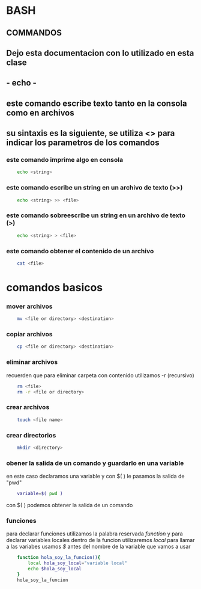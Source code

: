 # BASH #
## COMMANDOS 

## Dejo esta documentacion con lo utilizado en esta clase

## - echo -
## este comando escribe texto tanto en la consola como en archivos 
## su sintaxis es la siguiente, se utiliza <> para indicar los parametros de los comandos

### este comando imprime algo en consola
```bash
    echo <string>
```

### este comando escribe un string en un archivo de texto (>>)
```bash
    echo <string> >> <file>
```

### este comando sobreescribe un string en un archivo de texto (>)
```bash
    echo <string> > <file>
```

### este comando obtener el contenido de un archivo
```bash
    cat <file>
```

<h1>comandos basicos</h1>

### mover archivos
```bash
    mv <file or directory> <destination>
```

### copiar archivos
```bash
    cp <file or directory> <destination>
```

### eliminar archivos
recuerden que para eliminar carpeta con contenido utilizamos -r (recursivo)
```bash
    rm <file>
    rm -r <file or directory> 
```

### crear archivos
```bash
    touch <file name> 
```

### crear directorios
```bash
    mkdir <directory> 
```

### obener la salida de un comando y guardarlo en una variable
en este caso declaramos una variable y con $( ) le pasamos la salida de "pwd"
```bash
    variable=$( pwd )
```
con $( ) podemos obtener la salida de un comando

### funciones
para declarar funciones utilizamos la palabra reservada *function* y para declarar variables locales
dentro de la funcion utilizaremos *local* para llamar a las variabes usamos *$* antes del nombre de 
la variable que vamos a usar
```bash
    function hola_soy_la_funcion(){
        local hola_soy_local="variable local"
        echo $hola_soy_local
    }
    hola_soy_la_funcion
```



